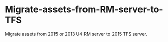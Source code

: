 # Migrate-assets-from-RM-server-to-TFS
Migrate assets from 2015 or 2013 U4 RM server to 2015 TFS server.

